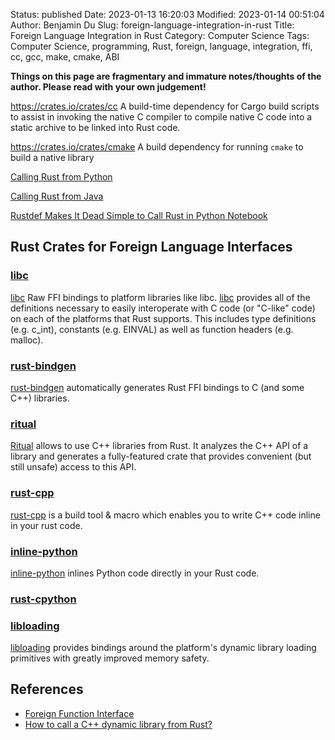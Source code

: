 Status: published
Date: 2023-01-13 16:20:03
Modified: 2023-01-14 00:51:04
Author: Benjamin Du
Slug: foreign-language-integration-in-rust
Title: Foreign Language Integration in Rust
Category: Computer Science
Tags: Computer Science, programming, Rust, foreign, language, integration, ffi, cc, gcc, make, cmake, ABI

**Things on this page are fragmentary and immature notes/thoughts of the author. Please read with your own judgement!**




https://crates.io/crates/cc
A build-time dependency for Cargo build scripts to assist in invoking the native C compiler to compile native C code into a static archive to be linked into Rust code.

https://crates.io/crates/cmake
A build dependency for running `cmake` to build a native library

[  Calling Rust from Python  ](https://www.legendu.net/misc/blog/calling-rust-from-python) 

[  Calling Rust from Java  ](https://www.legendu.net/misc/blog/calling-rust-from-java)

[  Rustdef Makes It Dead Simple to Call Rust in Python Notebook  ](https://www.legendu.net/misc/blog/rustdef-makes-it-dead-simple-to-call-rust-in-python-notebook)   


## Rust Crates for Foreign Language Interfaces

### [libc](https://crates.io/crates/libc)
[libc](https://crates.io/crates/libc)
Raw FFI bindings to platform libraries like libc.
[libc](https://crates.io/crates/libc)
provides all of the definitions necessary 
to easily interoperate with C code (or "C-like" code) 
on each of the platforms that Rust supports. 
This includes type definitions (e.g. c_int), constants (e.g. EINVAL) as well as function headers (e.g. malloc).

### [rust-bindgen](https://github.com/rust-lang/rust-bindgen)
[rust-bindgen](https://github.com/rust-lang/rust-bindgen)
automatically generates Rust FFI bindings to C (and some C++) libraries.

### [ritual](https://github.com/rust-qt/ritual)
[Ritual](https://github.com/rust-qt/ritual)
allows to use C++ libraries from Rust. 
It analyzes the C++ API of a library and generates a fully-featured crate 
that provides convenient (but still unsafe) access to this API.

### [rust-cpp](https://github.com/mystor/rust-cpp)
[rust-cpp](https://github.com/mystor/rust-cpp)
is a build tool & macro which enables you to write C++ code inline in your rust code.

### [inline-python](https://github.com/fusion-engineering/inline-python)
[inline-python](https://github.com/fusion-engineering/inline-python)
inlines Python code directly in your Rust code.

### [rust-cpython](https://github.com/dgrunwald/rust-cpython)

### [libloading](https://crates.io/crates/libloading)
[libloading](https://crates.io/crates/libloading)
provides bindings around the platform's dynamic library 
loading primitives with greatly improved memory safety.

## References 

- [Foreign Function Interface](https://doc.rust-lang.org/nomicon/ffi.html)
- [How to call a C++ dynamic library from Rust?](https://stackoverflow.com/questions/52923460/how-to-call-a-c-dynamic-library-from-rust)
